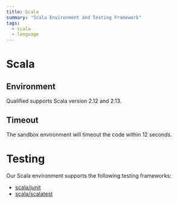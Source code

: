 ```yaml
---
title: Scala
summary: "Scala Environment and Testing Framework"
tags:
  - scala
  - language
---
```


# Scala

## Environment

Qualified supports Scala version 2.12 and 2.13.

## Timeout

The sandbox environment will timeout the code within 12 seconds.

# Testing

Our Scala environment supports the following testing frameworks:

- [scala/junit](/kb/languages/scala/junit)
- [scala/scalatest](/kb/languages/scala/scalatest)
